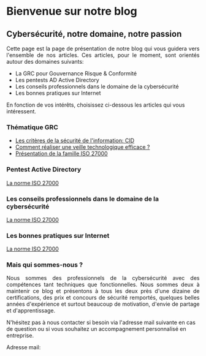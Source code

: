 # **Bienvenue sur notre blog** 

## **Cybersécurité, notre domaine, notre passion**

<p align="justify">
Cette page est la page de présentation de notre blog qui vous guidera vers l'ensemble de nos articles. Ces articles, pour le moment, sont orientés autour des domaines suivants:

- La GRC pour Gouvernance Risque & Conformité
- Les pentests AD Active Directory
- Les conseils professionnels dans le domaine de la cybersécurité
- Les bonnes pratiques sur Internet

En fonction de vos intérêts, choisissez ci-dessous les articles qui vous intéressent.
</p>

### Thématique GRC

- [Les critères de la sécurité de l'information: CID](https://cyberlinks7.github.io/cyber-links/1st_article)
- [Comment réaliser une veille technologique efficace ?](https://cyberlinks7.github.io/cyber-links/2nd_article)
- [Présentation de la famille ISO 27000](https://cyberlinks7.github.io/cyber-links/3rd_article)

### Pentest Active Directory

[La norme ISO 27000](http://info-attitude.com/4-criteres-fondamentaux-securite-information/)

### Les conseils professionnels dans le domaine de la cybersécurité

[La norme ISO 27000](http://info-attitude.com/4-criteres-fondamentaux-securite-information/)

### Les bonnes pratiques sur Internet

[La norme ISO 27000](http://info-attitude.com/4-criteres-fondamentaux-securite-information/)

### Mais qui sommes-nous ?

<p align="justify">
Nous sommes des professionnels de la cybersécurité avec des compétences tant techniques que fonctionnelles. Nous sommes deux à maintenir ce blog et présentons à tous les deux près d'une dizaine de certifications, des prix et concours de sécurité remportés, quelques belles années d'expérience et surtout beaucoup de motivation, d'envie de partage et d'apprentissage.
</p>

N'hésitez pas à nous contacter si besoin via l'adresse mail suivante en cas de question ou si vous souhaitez un accompagnement personnalisé en entreprise.

Adresse mail:


